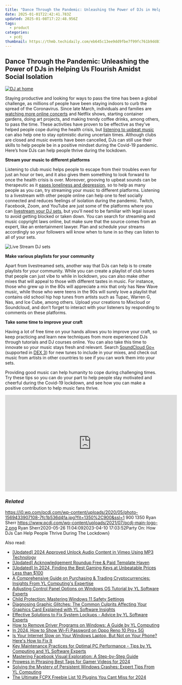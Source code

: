 ```yaml
---
title: "Dance Through the Pandemic: Unleashing the Power of DJs in Helping Us Flourish Amidst Social Isolation"
date: 2025-01-01T22:42:41.783Z
updated: 2025-01-08T17:22:48.956Z
tags:
  - product
categories:
  - pcdj
thumbnail: https://thmb.techidaily.com/eb645c13ee9dd9fbe7f99fc761b9dd81222823674663074f051eaef5c591591c.jpg
---
```


## Dance Through the Pandemic: Unleashing the Power of DJs in Helping Us Flourish Amidst Social Isolation

[![DJ at home](https://i0.wp.com/pcdj.com/wp-content/uploads/2020/05/photo-1569433907108-7fc1b536d4fa.jpg?resize=845%2C321&ssl=1)](https://i0.wp.com/pcdj.com/wp-content/uploads/2020/05/photo-1569433907108-7fc1b536d4fa.jpg?fit=1030%2C687&ssl=1 "DJ at home")

Staying productive and looking for ways to pass the time has been a global challenge, as millions of people have been staying indoors to curb the spread of the Coronavirus. Since late March, individuals and families are [watching more online concerts](https://www.forbes.com/sites/hughmcintyre/2020/04/20/btss-online-concert-event-was-a-massive-success/#23836c0c5e94) and Netflix shows, starting container gardens, doing art projects, and making trendy coffee drinks, among others, to pass the time. These activities have proven to be effective as they’ve helped people cope during the health crisis, but [listening to upbeat music](https://tools.techidaily.com/pcdj/products/) can also help one to stay optimistic during uncertain times. Although clubs are closed and music events have been cancelled, DJs can still use their skills to help people be in a positive mindset during the Covid-19 pandemic. Here’s how DJs can help people thrive during the lockdown.

**Stream your music to different platforms**

Listening to club music helps people to escape from their troubles even for just an hour or two, and it also gives them something to look forward to once the health crisis is over. Moreover, grooving to upbeat sounds can be therapeutic as it [eases loneliness and depression](https://www.healthline.com/health-news/mental-listening-to-music-lifts-or-reinforces-mood-051713), so to help as many people as you can, try streaming your music to different platforms. Listening to a livestream with other people online can help one to feel socially connected and reduces feelings of isolation during the pandemic. Twitch, Facebook, Zoom, and YouTube are just some of the platforms where you can [livestream your DJ sets](https://tools.techidaily.com/pcdj/products/), but you’ll need to be familiar with legal issues to avoid getting blocked or taken down. You can search for streaming and music copyright laws online, but make sure that the source comes from an expert, like an entertainment lawyer. Plan and schedule your streams accordingly so your followers will know when to tune in so they can listen to all of your sets.

![Live Stream DJ sets](https://i0.wp.com/pcdj.com/wp-content/uploads/2020/04/livestream.jpg?fit=300%2C175&ssl=1 "Live Stream DJ sets")

**Make various playlists for your community**

Apart from livestreamed sets, another way that DJs can help is to create playlists for your community. While you can create a playlist of club tunes that people can just vibe to while in lockdown, you can also make other mixes that will appeal to those with different tastes in music. For instance, those who grew up in the 80s will appreciate a mix that only has New Wave music, while those who were teens in the 90s will surely love a playlist that contains old school hip hop tunes from artists such as Tupac, Warren G, Nas, and Ice Cube, among others. Upload your creations to Mixcloud or Soundcloud, and don’t forget to interact with your listeners by responding to comments on these platforms.

**Take some time to improve your craft**

Having a lot of free time on your hands allows you to improve your craft, so keep practicing and learn new techniques from more experienced DJs through tutorials and DJ courses online. You can also take this time to innovate so your music stays fresh and relevant. Search [SoundCloud Go+](https://tools.techidaily.com/pcdj/products/) (supported in [DEX 3](https://tools.techidaily.com/pcdj/products/)) for new tunes to include in your mixes, and check out music from artists in other countries to see if you can work them into your sets.

Providing good music can help humanity to cope during challenging times. Try these tips so you can do your part to help people stay motivated and cheerful during the Covid-19 lockdown, and see how you can make a positive contribution to help music fans thrive.

<!-- affiliate ads begin -->
<iframe width="560" height="315" src="https://www.youtube.com/embed/RAnyQ0uj9Yg?si=Es4_ulcdM_-LuDcq" title="YouTube video player" frameborder="0" allow="accelerometer; autoplay; clipboard-write; encrypted-media; gyroscope; picture-in-picture; web-share" referrerpolicy="strict-origin-when-cross-origin" allowfullscreen></iframe>
<!-- affiliate ads end -->

### _Related_

https://i0.wp.com/pcdj.com/wp-content/uploads/2020/05/photo-1569433907108-7fc1b536d4fa.jpg?fit=1350%2C900&ssl=1 900 1350 Ryan Sherr https://www.pcdj.com/wp-content/uploads/2021/07/pcdj-main-logo-2.png Ryan Sherr2020-05-26 11:04:092023-04-10 17:03:52Party On: How DJs Can Help People Thrive During The Lockdown}

<ins class="adsbygoogle"
     style="display:block"
     data-ad-format="autorelaxed"
     data-ad-client="ca-pub-7571918770474297"
     data-ad-slot="1223367746"></ins>

<ins class="adsbygoogle"
     style="display:block"
     data-ad-client="ca-pub-7571918770474297"
     data-ad-slot="8358498916"
     data-ad-format="auto"
     data-full-width-responsive="true"></ins>

<span class="atpl-alsoreadstyle">Also read:</span>
<div><ul>
<li><a href="https://vimeo-videos.techidaily.com/updated-2024-approved-unlock-audio-content-in-vimeo-using-mp3-technology/"><u>[Updated] 2024 Approved Unlock Audio Content in Vimeo Using MP3 Technology</u></a></li>
<li><a href="https://extra-hints.techidaily.com/updated-acknowledgement-roundup-free-and-paid-template-haven/"><u>[Updated] Acknowledgement Roundup Free & Paid Template Haven</u></a></li>
<li><a href="https://screen-activity-recording.techidaily.com/updated-in-2024-finding-the-best-gaming-keys-at-unbeatable-prices-less-than-100/"><u>[Updated] In 2024, Finding the Best Gaming Keys at Unbeatable Prices Less than $100</u></a></li>
<li><a href="https://win-updates.techidaily.com/a-comprehensive-guide-on-purchasing-and-trading-cryptocurrencies-insights-from-yl-computings-expertise/"><u>A Comprehensive Guide on Purchasing & Trading Cryptocurrencies: Insights From YL Computing's Expertise</u></a></li>
<li><a href="https://win-updates.techidaily.com/adjusting-control-panel-options-on-windows-os-tutorial-by-yl-software-experts/"><u>Adjusting Control Panel Options on Windows OS Tutorial by YL Software Experts</u></a></li>
<li><a href="https://win11-tips.techidaily.com/child-protection-mastering-windows-11-safety-settings/"><u>Child Protection: Mastering Windows 11 Safety Settings</u></a></li>
<li><a href="https://win-updates.techidaily.com/diagnosing-graphic-glitches-the-common-culprits-affecting-your-graphics-card-explained-with-yl-software-insights/"><u>Diagnosing Graphic Glitches: The Common Culprits Affecting Your Graphics Card Explained with YL Software Insights</u></a></li>
<li><a href="https://win-updates.techidaily.com/effective-solutions-to-fix-system-lockups-advice-by-yl-software-experts/"><u>Effective Solutions to Fix System Lockups - Advice by YL Software Experts</u></a></li>
<li><a href="https://win-updates.techidaily.com/how-to-remove-driver-programs-on-windows-a-guide-by-yl-computing/"><u>How to Remove Driver Programs on Windows: A Guide by YL Computing</u></a></li>
<li><a href="https://easy-unlock-android.techidaily.com/in-2024-how-to-show-wi-fi-password-on-oppo-reno-10-proplus-5g-by-drfone-android/"><u>In 2024, How to Show Wi-Fi Password on Oppo Reno 10 Pro+ 5G</u></a></li>
<li><a href="https://win11.techidaily.com/is-your-internet-slow-on-your-windows-laptop-but-not-on-your-phone-heres-how-to-fix-it/"><u>Is Your Internet Slow on Your Windows Laptop, But Not on Your Phone? Here's How to Fix It</u></a></li>
<li><a href="https://win-updates.techidaily.com/key-maintenance-practices-for-optimal-pc-performance-tips-by-yl-computing-and-yl-software-experts/"><u>Key Maintenance Practices for Optimal PC Performance - Tips by YL Computing and YL Software Experts</u></a></li>
<li><a href="https://technical-tips.techidaily.com/mastering-facebook-visual-exploration-a-step-by-step-guide/"><u>Mastering Facebook Visual Exploration: A Step-by-Step Guide</u></a></li>
<li><a href="https://youtube-data.techidaily.com/ss-in-phrasing-best-tags-for-gamer-videos-for-2024/"><u>Prowess in Phrasing Best Tags for Gamer Videos for 2024</u></a></li>
<li><a href="https://win-updates.techidaily.com/solving-the-mystery-of-persistent-windows-crashes-expert-tips-from-yl-computing/"><u>Solving the Mystery of Persistent Windows Crashes: Expert Tips From YL Computing</u></a></li>
<li><a href="https://ai-video-tools.techidaily.com/the-ultimate-fcpx-freebie-list-10-plugins-you-cant-miss-for-2024/"><u>The Ultimate FCPX Freebie List 10 Plugins You Cant Miss for 2024</u></a></li>
</ul></div>

